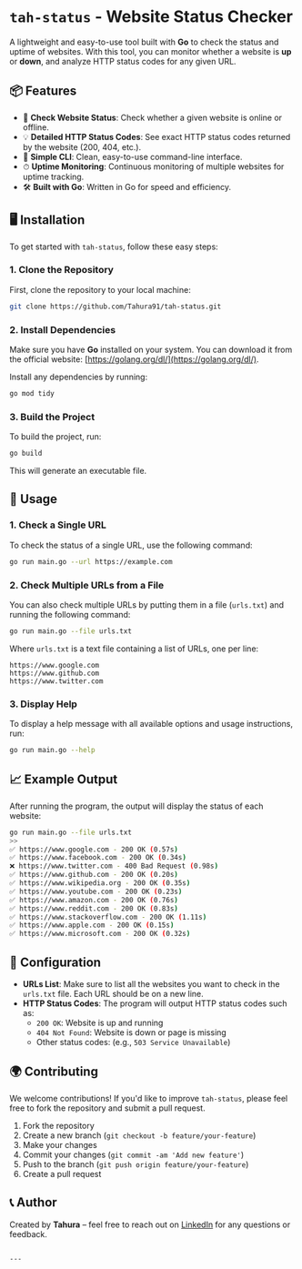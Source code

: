 
# `tah-status` - Website Status Checker

A lightweight and easy-to-use tool built with **Go** to check the status and uptime of websites. With this tool, you can monitor whether a website is **up** or **down**, and analyze HTTP status codes for any given URL.

## 📦 **Features**

- 🚀 **Check Website Status**: Check whether a given website is online or offline.
- 💡 **Detailed HTTP Status Codes**: See exact HTTP status codes returned by the website (200, 404, etc.).
- 🔄 **Simple CLI**: Clean, easy-to-use command-line interface.
- ⏱ **Uptime Monitoring**: Continuous monitoring of multiple websites for uptime tracking.
- 🛠 **Built with Go**: Written in Go for speed and efficiency.

## 🖥️ **Installation**

To get started with `tah-status`, follow these easy steps:

### 1. **Clone the Repository**

   First, clone the repository to your local machine:

   ```bash
   git clone https://github.com/Tahura91/tah-status.git
   ```

### 2. **Install Dependencies**

   Make sure you have **Go** installed on your system. You can download it from the official website: [https://golang.org/dl/](https://golang.org/dl/).

   Install any dependencies by running:

   ```bash
   go mod tidy
   ```

### 3. **Build the Project**

   To build the project, run:

   ```bash
   go build
   ```

   This will generate an executable file.

## 🚀 **Usage**

### 1. **Check a Single URL**

To check the status of a single URL, use the following command:

```bash
go run main.go --url https://example.com
```

### 2. **Check Multiple URLs from a File**

You can also check multiple URLs by putting them in a file (`urls.txt`) and running the following command:

```bash
go run main.go --file urls.txt
```

Where `urls.txt` is a text file containing a list of URLs, one per line:

```
https://www.google.com
https://www.github.com
https://www.twitter.com
```

### 3. **Display Help**

To display a help message with all available options and usage instructions, run:

```bash
go run main.go --help
```

## 📈 **Example Output**

After running the program, the output will display the status of each website:

```bash
go run main.go --file urls.txt
>>
✅ https://www.google.com - 200 OK (0.57s)
✅ https://www.facebook.com - 200 OK (0.34s)
❌ https://www.twitter.com - 400 Bad Request (0.98s)
✅ https://www.github.com - 200 OK (0.20s)
✅ https://www.wikipedia.org - 200 OK (0.35s)
✅ https://www.youtube.com - 200 OK (0.23s)
✅ https://www.amazon.com - 200 OK (0.76s)
✅ https://www.reddit.com - 200 OK (0.83s)
✅ https://www.stackoverflow.com - 200 OK (1.11s)
✅ https://www.apple.com - 200 OK (0.15s)
✅ https://www.microsoft.com - 200 OK (0.32s)
```

## 🔧 **Configuration**

- **URLs List**: Make sure to list all the websites you want to check in the `urls.txt` file. Each URL should be on a new line.
- **HTTP Status Codes**: The program will output HTTP status codes such as:
  - `200 OK`: Website is up and running
  - `404 Not Found`: Website is down or page is missing
  - Other status codes: (e.g., `503 Service Unavailable`)

## 🌍 **Contributing**

We welcome contributions! If you'd like to improve `tah-status`, please feel free to fork the repository and submit a pull request.

1. Fork the repository
2. Create a new branch (`git checkout -b feature/your-feature`)
3. Make your changes
4. Commit your changes (`git commit -am 'Add new feature'`)
5. Push to the branch (`git push origin feature/your-feature`)
6. Create a pull request

## 📞 **Author**

Created by **Tahura** – feel free to reach out on [LinkedIn](https://www.linkedin.com/in/tahura-hayath-483397243/) for any questions or feedback.
```

---

